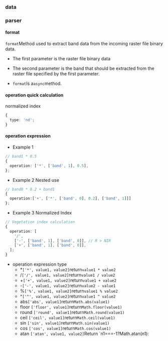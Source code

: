 ### data

### parser

#### format

`format`Method used to extract band data from the incoming raster file binary data.

- The first parameter is the raster file binary data

- The second parameter is the band that should be extracted from the raster file specified by the first parameter.

- `format`Is a`async`method.

#### operation quick calculation

normalized index

```ts
{
  type: 'nd';
}
```

#### operation expression

- Example 1

```ts
// band1 * 0.5
{
  operation: ['*', ['band', 1], 0.5],
};
```

- Example 2 Nested use

```ts
// band0 * 0.2 + band1
{
  operation:['+', ['*', ['band', 0], 0.2], ['band', 1]]]
};
```

- Example 3 Normalized Index

```ts
// Vegetation index calculation
{
  operation: [
    '/',
    ['-', ['band', 1], ['band', 0]], // R > NIR
    ['+', ['band', 1], ['band', 0]],
  ];
}
```

- operation expression type
  - \*`['*', value1, value2]`return`value1 * value2`
  - /`['/', value1, value2]`return`value1 / value2`
  - +`['+', value1, value2]`return`value1 + value2`
  - -`['-', value1, value2]`return`value2 - value1`
  - %`['%', value1, value2]`return`value1 % value2`
  - ^`['^', value1, value2]`return`value1 ^ value2`
  - abs`['abs', value1]`return`Math.abs(value1)`
  - floor `['floor', value1]`return`Math.floor(value1)`
  - round `['round', value1]`return`Math.round(value1)`
  - ceil `['ceil', value1]`return`Math.ceil(value1)`
  - sin `['sin', value1]`return`Math.sin(value1)`
  - cos `['cos', value1]`return`Math.cos(value1)`
  - atan `['atan', value1, value2]`Return \`n1===-1?Math.atan(n1):

